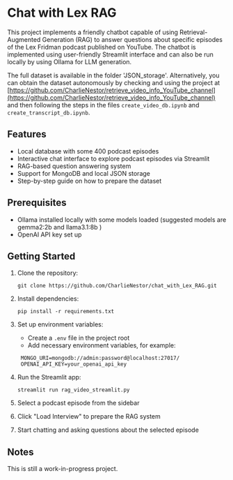 # Chat with Lex RAG

This project implements a friendly chatbot capable of using Retrieval-Augmented Generation (RAG) to answer questions about specific episodes of the Lex Fridman podcast published on YouTube. The chatbot is implemented using user-friendly Streamlit interface and can also be run locally by using Ollama for LLM generation. 

The full dataset is available in the folder 'JSON_storage'. Alternatively, you can obtain the dataset autonomously by checking and using the project at [https://github.com/CharlieNestor/retrieve_video_info_YouTube_channel](https://github.com/CharlieNestor/retrieve_video_info_YouTube_channel) and then following the steps in the files `create_video_db.ipynb` and `create_transcript_db.ipynb`.


## Features

- Local database with some 400 podcast episodes
- Interactive chat interface to explore podcast episodes via Streamlit
- RAG-based question answering system
- Support for MongoDB and local JSON storage
- Step-by-step guide on how to prepare the dataset


## Prerequisites

- Ollama installed locally with some models loaded (suggested models are gemma2:2b and llama3.1:8b )
- OpenAI API key set up


## Getting Started

1. Clone the repository:
   ```
   git clone https://github.com/CharlieNestor/chat_with_Lex_RAG.git
   ```

2. Install dependencies:
   ```
   pip install -r requirements.txt
   ```

3. Set up environment variables:
   - Create a `.env` file in the project root
   - Add necessary environment variables, for example:
   ````
    MONGO_URI=mongodb://admin:password@localhost:27017/
    OPENAI_API_KEY=your_openai_api_key
    ````

4. Run the Streamlit app:
   ```
   streamlit run rag_video_streamlit.py
   ```

2. Select a podcast episode from the sidebar
3. Click "Load Interview" to prepare the RAG system
4. Start chatting and asking questions about the selected episode


## Notes

This is still a work-in-progress project.